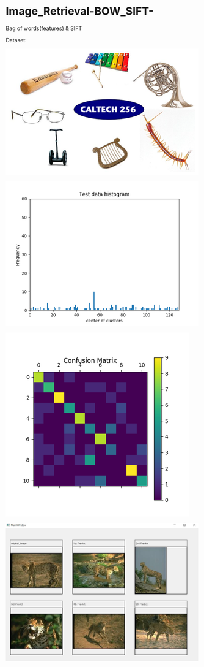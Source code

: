 # Image_Retrieval-BOW_SIFT-
Bag of words(features) &amp; SIFT 


Dataset:


![Caltech_data](./img/caltech.png)


![Histogram of words](./img/histogram.png)

![Confusion_matrix](./img/confusion_matrix.png)

![GUI(Result)](./img/gui.png)
